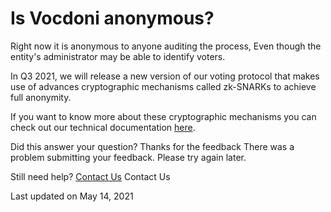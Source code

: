 # Is Vocdoni anonymous?

Right now it is anonymous to anyone auditing the process, Even though the entity's administrator may be able to identify voters.

In Q3 2021, we will release a new version of our voting protocol that makes use of advances cryptographic mechanisms called zk-SNARKs to achieve full anonymity.

If you want to know more about these cryptographic mechanisms you can check out our technical documentation [here](https://docs.vocdoni.io).

Did this answer your question?  Thanks for the feedback There was a problem submitting your feedback. Please try again later.

Still need help? [Contact Us](broken-reference) Contact Us

Last updated on May 14, 2021
